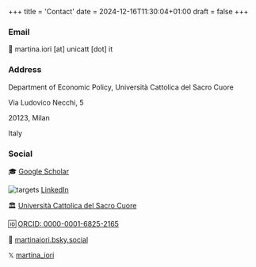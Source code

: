 +++
title = 'Contact'
date = 2024-12-16T11:30:04+01:00
draft = false
+++

### Email

📧 martina.iori \[at\] unicatt \[dot\] it

### Address

Department of Economic Policy, Università Cattolica del Sacro Cuore

Via Ludovico Necchi, 5

20123, Milan

Italy

### Social

🎓 [Google Scholar](https://scholar.google.it/citations?hl=it&user=MRYHA2wAc&user=MRYHA2wAAAAJ)

 ![targets](/images/linkedin.png) [LinkedIn](https://www.linkedin.com/in/martina-iori-27697796/)

🏛️ [Università Cattolica del Sacro Cuore](https://docenti.unicatt.it/ppd2/en/docenti/78931/martina-iori/profilo)

🆔 [ORCID: 0000-0001-6825-2165](https://orcid.org/0000-0001-6825-2165)

🦋 [martinaiori.bsky.social](https://bsky.app/profile/martinaiori.bsky.social)

𝕏 [martina_iori](https://x.com/martina_iori)